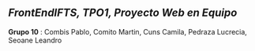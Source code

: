 ## ***FrontEndIFTS, TPO1, Proyecto Web en Equipo***
**Grupo 10** : Combis Pablo, Comito Martin, Cuns Camila, Pedraza Lucrecia, Seoane Leandro 


<!-- >Requerimiento obligatorio: Archivo README.md
Es obligatorio que el archivo README.md incluya los siguientes elementos:
Título del Proyecto
Nombre del TP o del equipo/proyecto.
Descripción del Proyecto
Un párrafo breve explicando de qué se trata el trabajo práctico, cuál es su objetivo y qué
funcionalidades básicas incluye.
Tecnologías Utilizadas
Listado de las tecnologías, lenguajes y recursos usados (por ejemplo: HTML, CSS, JavaScript,
Google Fonts, etc.).
Estructura de Archivos
Breve descripción de la organización de archivos y carpetas del proyecto (por ejemplo:
index.html en raíz, CSS en carpeta css, imágenes en img, etc.).
JavaScript
Indicar las funciones dinámicas implementadas en la portada y en cada página individual,
describiendo brevemente qué hacen y en qué sección se encuentran.
Enlace al Proyecto Desplegado
Indicar el link de publicación en Vercel o GitHub Pages.
IMPORTANTE: Al igual que la bitácora, el archivo README.md debe ser ampliado y actualizado
en los dos TP siguientes, incorporando información relevante sobre la evolución del proyecto,
incluyendo mejoras, cambios realizados y capturas de pantalla que muestren su progreso. 


>Formato de entrega:
Deberán publicar aquí:
https://docs.google.com/spreadsheets/d/1Lauy1BETMlXa2wBHyvUTSNqSmfQSafToLZjNoo55n
y4/edit?usp=sharing
Los siguientes links:
1- Link al repositorio, donde el docente revisará la carpeta de archivos y el read.me
2- Link a la web publicada en Vercel.-->